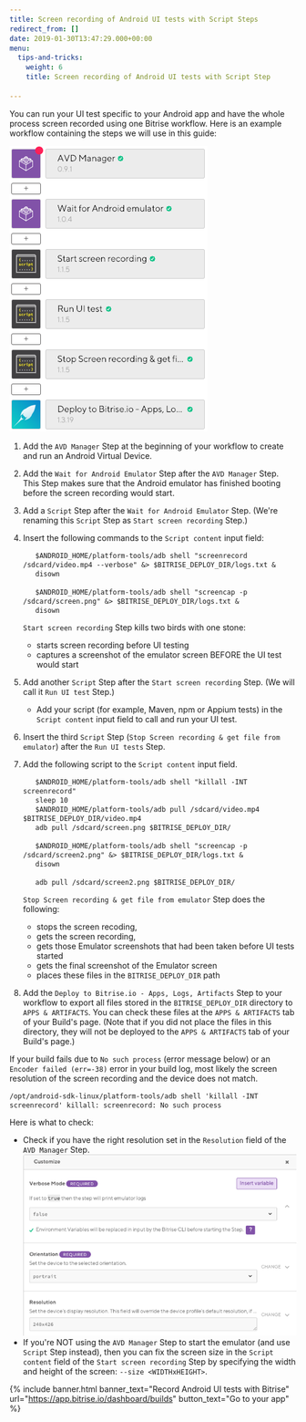 ```yaml
---
title: Screen recording of Android UI tests with Script Steps
redirect_from: []
date: 2019-01-30T13:47:29.000+00:00
menu:
  tips-and-tricks:
    weight: 6
    title: Screen recording of Android UI tests with Script Step

---
```

You can run your UI test specific to your Android app and have the whole process screen recorded using one Bitrise workflow. Here is an example workflow containing the steps we will use in this guide:

![](/img/screenrecording-workflow.png)

1. Add the `AVD Manager` Step at the beginning of your workflow to create and run an Android Virtual Device.
2. Add the `Wait for Android Emulator` Step after the `AVD Manager` Step. This Step makes sure that the Android emulator has finished booting before the screen recording would start.
3. Add a `Script` Step after the `Wait for Android Emulator` Step. (We're renaming this `Script` Step as `Start screen recording` Step.)
4. Insert the following commands to the `Script content` input field:

          $ANDROID_HOME/platform-tools/adb shell "screenrecord /sdcard/video.mp4 --verbose" &> $BITRISE_DEPLOY_DIR/logs.txt &
          disown
          
          $ANDROID_HOME/platform-tools/adb shell "screencap -p /sdcard/screen.png" &> $BITRISE_DEPLOY_DIR/logs.txt &
          disown

   `Start screen recording` Step kills two birds with one stone:
   * starts screen recording before UI testing
   * captures a screenshot of the emulator screen BEFORE the UI test would start
5. Add another `Script` Step after the `Start screen recording` Step. (We will call it `Run UI test` Step.)
   * Add your script (for example, Maven, npm or Appium tests) in the `Script content` input field to call and run your UI test.
6. Insert the third `Script` Step (`Stop Screen recording & get file from emulator`) after the `Run UI tests` Step.
7. Add the following script to the `Script content` input field.

          $ANDROID_HOME/platform-tools/adb shell "killall -INT screenrecord"
          sleep 10
          $ANDROID_HOME/platform-tools/adb pull /sdcard/video.mp4 $BITRISE_DEPLOY_DIR/video.mp4
          adb pull /sdcard/screen.png $BITRISE_DEPLOY_DIR/
          
          $ANDROID_HOME/platform-tools/adb shell "screencap -p /sdcard/screen2.png" &> $BITRISE_DEPLOY_DIR/logs.txt &
          disown
          
          adb pull /sdcard/screen2.png $BITRISE_DEPLOY_DIR/

   `Stop Screen recording & get file from emulator` Step does the following:
   * stops the screen recoding,
   * gets the screen recording,
   * gets those Emulator screenshots that had been taken before UI tests started
   * gets the final screenshot of the Emulator screen
   * places these files in the `BITRISE_DEPLOY_DIR` path
8. Add the `Deploy to Bitrise.io - Apps, Logs, Artifacts` Step to your workflow to export all files stored in the `BITRISE_DEPLOY_DIR` directory to `APPS & ARTIFACTS`. You can check these files at the `APPS & ARTIFACTS` tab of your Build's page. (Note that if you did not place the files in this directory, they will not be deployed to the `APPS & ARTIFACTS` tab of your Build's page.)

If your build fails due to `No such process` (error message below) or an `Encoder failed (err=-38)` error in your build log, most likely the screen resolution of the screen recording and the device does not match.

    /opt/android-sdk-linux/platform-tools/adb shell 'killall -INT screenrecord' killall: screenrecord: No such process

Here is what to check:

* Check if you have the right resolution set in the `Resolution` field of the `AVD Manager` Step. ![](/img/screen-resolution-avd-manager.png)
* If you're NOT using the `AVD Manager` Step to start the emulator (and use `Script` Step instead), then you can fix the screen size in the `Script content` field of the `Start screen recording` Step by specifying the width and height of the screen: `--size <WIDTHxHEIGHT>`.

{% include banner.html banner_text="Record Android UI tests with Bitrise" url="https://app.bitrise.io/dashboard/builds" button_text="Go to your app" %}